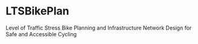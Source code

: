 # LTSBikePlan
Level of Traffic Stress Bike Planning and Infrastructure Network Design for Safe and Accessible Cycling
